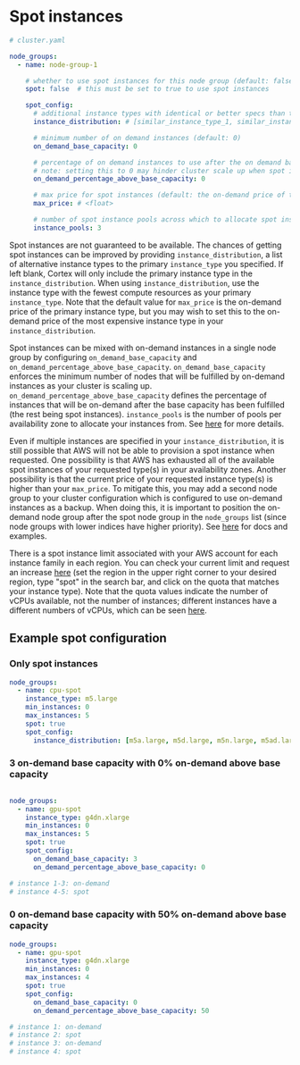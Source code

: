 # Spot instances

```yaml
# cluster.yaml

node_groups:
  - name: node-group-1

    # whether to use spot instances for this node group (default: false)
    spot: false  # this must be set to true to use spot instances

    spot_config:
      # additional instance types with identical or better specs than the primary cluster instance type (defaults to only the primary instance type)
      instance_distribution: # [similar_instance_type_1, similar_instance_type_2]

      # minimum number of on demand instances (default: 0)
      on_demand_base_capacity: 0

      # percentage of on demand instances to use after the on demand base capacity has been met [0, 100] (default: 50)
      # note: setting this to 0 may hinder cluster scale up when spot instances are not available
      on_demand_percentage_above_base_capacity: 0

      # max price for spot instances (default: the on-demand price of the primary instance type)
      max_price: # <float>

      # number of spot instance pools across which to allocate spot instances [1, 20] (default: number of instances in instance distribution)
      instance_pools: 3
```

Spot instances are not guaranteed to be available. The chances of getting spot instances can be improved by providing `instance_distribution`, a list of alternative instance types to the primary `instance_type` you specified. If left blank, Cortex will only include the primary instance type in the `instance_distribution`. When using `instance_distribution`, use the instance type with the fewest compute resources as your primary `instance_type`. Note that the default value for `max_price` is the on-demand price of the primary instance type, but you may wish to set this to the on-demand price of the most expensive instance type in your `instance_distribution`.

Spot instances can be mixed with on-demand instances in a single node group by configuring `on_demand_base_capacity` and `on_demand_percentage_above_base_capacity`. `on_demand_base_capacity` enforces the minimum number of nodes that will be fulfilled by on-demand instances as your cluster is scaling up. `on_demand_percentage_above_base_capacity` defines the percentage of instances that will be on-demand after the base capacity has been fulfilled (the rest being spot instances). `instance_pools` is the number of pools per availability zone to allocate your instances from. See [here](https://docs.aws.amazon.com/autoscaling/ec2/APIReference/API_InstancesDistribution.html) for more details.

Even if multiple instances are specified in your `instance_distribution`, it is still possible that AWS will not be able to provision a spot instance when requested. One possibility is that AWS has exhausted all of the available spot instances of your requested type(s) in your availability zones. Another possibility is that the current price of your requested instance type(s) is higher than your `max_price`. To mitigate this, you may add a second node group to your cluster configuration which is configured to use on-demand instances as a backup. When doing this, it is important to position the on-demand node group after the spot node group in the `node_groups` list (since node groups with lower indices have higher priority). See [here](multi.md) for docs and examples.

There is a spot instance limit associated with your AWS account for each instance family in each region. You can check your current limit and request an increase [here](https://console.aws.amazon.com/servicequotas/home?#!/services/ec2/quotas) (set the region in the upper right corner to your desired region, type "spot" in the search bar, and click on the quota that matches your instance type). Note that the quota values indicate the number of vCPUs available, not the number of instances; different instances have a different numbers of vCPUs, which can be seen [here](https://aws.amazon.com/ec2/instance-types/).

## Example spot configuration

### Only spot instances

```yaml
node_groups:
  - name: cpu-spot
    instance_type: m5.large
    min_instances: 0
    max_instances: 5
    spot: true
    spot_config:
      instance_distribution: [m5a.large, m5d.large, m5n.large, m5ad.large, m5dn.large, m4.large, t3.large, t3a.large, t2.large]
```

### 3 on-demand base capacity with 0% on-demand above base capacity

```yaml

node_groups:
  - name: gpu-spot
    instance_type: g4dn.xlarge
    min_instances: 0
    max_instances: 5
    spot: true
    spot_config:
      on_demand_base_capacity: 3
      on_demand_percentage_above_base_capacity: 0

# instance 1-3: on-demand
# instance 4-5: spot
```

### 0 on-demand base capacity with 50% on-demand above base capacity

```yaml
node_groups:
  - name: gpu-spot
    instance_type: g4dn.xlarge
    min_instances: 0
    max_instances: 4
    spot: true
    spot_config:
      on_demand_base_capacity: 0
      on_demand_percentage_above_base_capacity: 50

# instance 1: on-demand
# instance 2: spot
# instance 3: on-demand
# instance 4: spot
```
